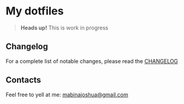 # My dotfiles

> **Heads up!** This is work in progress

## Changelog

For a complete list of notable changes, please read the [CHANGELOG](./CHANGELOG.md)

## Contacts

Feel free to yell at me: mabinajoshua@gmail.com
